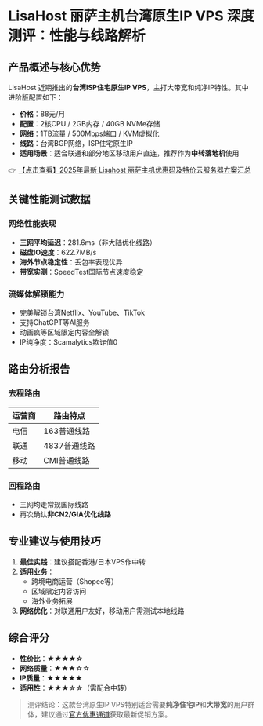 # LisaHost 丽萨主机台湾原生IP VPS 深度测评：性能与线路解析

## 产品概述与核心优势

LisaHost 近期推出的**台湾ISP住宅原生IP VPS**，主打大带宽和纯净IP特性。其中进阶版配置如下：

- **价格**：88元/月
- **配置**：2核CPU / 2GB内存 / 40GB NVMe存储
- **网络**：1TB流量 / 500Mbps端口 / KVM虚拟化
- **线路**：台湾BGP网络，ISP住宅原生IP
- **适用场景**：适合联通和部分地区移动用户直连，推荐作为**中转落地机**使用

👉 [【点击查看】2025年最新 Lisahost 丽萨主机优惠码及特价云服务器方案汇总](https://bit.ly/lisazhuji)

## 关键性能测试数据

### 网络性能表现
- **三网平均延迟**：281.6ms（非大陆优化线路）
- **磁盘IO速度**：622.7MB/s
- **海外节点稳定性**：丢包率表现优异
- **带宽实测**：SpeedTest国际节点速度稳定

### 流媒体解锁能力
- 完美解锁台湾Netflix、YouTube、TikTok
- 支持ChatGPT等AI服务
- 动画疯等区域限定内容全解锁
- IP纯净度：Scamalytics欺诈值0

## 路由分析报告

### 去程路由
| 运营商 | 路由特点 |
|--------|----------|
| 电信   | 163普通线路 |
| 联通   | 4837普通线路 |
| 移动   | CMI普通线路 |

### 回程路由
- 三网均走常规国际线路
- 再次确认**非CN2/GIA优化线路**

## 专业建议与使用技巧

1. **最佳实践**：建议搭配香港/日本VPS作中转
2. **适用业务**：
   - 跨境电商运营（Shopee等）
   - 区域限定内容访问
   - 海外业务拓展
3. **网络优化**：对联通用户友好，移动用户需测试本地线路

## 综合评分
- **性价比**：★★★★☆
- **网络质量**：★★★☆☆
- **IP质量**：★★★★★
- **适用性**：★★★☆☆（需配合中转）

> 测评结论：这款台湾原生IP VPS特别适合需要**纯净住宅IP**和**大带宽**的用户群体，建议通过[官方优惠通道](https://bit.ly/lisazhuji)获取最新促销方案。